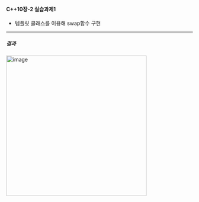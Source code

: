 #### C++10장-2 실습과제1
  * 템플릿 클래스를 이용해 swap함수 구현

---
##### 결과
<img width="379" alt="image" src="https://github.com/user-attachments/assets/60f6bcbd-6bcd-43a6-bdd0-870e548ccfa3">
